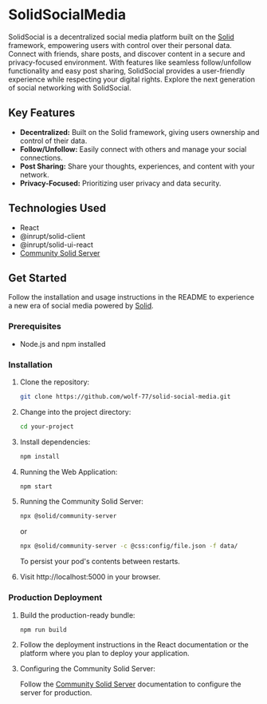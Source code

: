 # SolidSocialMedia

SolidSocial is a decentralized social media platform built on the [Solid](https://solidproject.org/) framework, empowering users with control over their personal data. Connect with friends, share posts, and discover content in a secure and privacy-focused environment. With features like seamless follow/unfollow functionality and easy post sharing, SolidSocial provides a user-friendly experience while respecting your digital rights. Explore the next generation of social networking with SolidSocial.

## Key Features

- **Decentralized:** Built on the Solid framework, giving users ownership and control of their data.
- **Follow/Unfollow:** Easily connect with others and manage your social connections.
- **Post Sharing:** Share your thoughts, experiences, and content with your network.
- **Privacy-Focused:** Prioritizing user privacy and data security.

## Technologies Used

- React
- @inrupt/solid-client
- @inrupt/solid-ui-react
- [Community Solid Server](https://github.com/CommunitySolidServer/CommunitySolidServer/)

## Get Started

Follow the installation and usage instructions in the README to experience a new era of social media powered by [Solid](https://solidproject.org/).

### Prerequisites

- Node.js and npm installed

### Installation

1. Clone the repository:

   ```bash
   git clone https://github.com/wolf-77/solid-social-media.git
   ```
2. Change into the project directory:

   ```bash
   cd your-project
   ``` 
3. Install dependencies:

   ```bash
   npm install
   ```
4. Running the Web Application:
   
   ```bash
   npm start
   ```
5. Running the Community Solid Server:

   ```bash
   npx @solid/community-server
   ```
   or
   ```bash
   npx @solid/community-server -c @css:config/file.json -f data/
   ```
   To persist your pod's contents between restarts.

6. Visit http://localhost:5000 in your browser.

### Production Deployment
1. Build the production-ready bundle:
   ```bash
   npm run build
   ```

2. Follow the deployment instructions in the React documentation or the platform where you plan to deploy your application.

3. Configuring the Community Solid Server:

   Follow the [Community Solid Server](https://github.com/CommunitySolidServer/CommunitySolidServer/tree/main/documentation) documentation to configure the server for production.